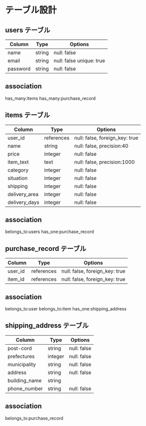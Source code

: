 # テーブル設計

## users テーブル

| Column             | Type   | Options                  |
| ------------------ | ------ | -------------------------|
| name               | string | null: false              |
| email              | string | null: false unique: true |
| password           | string | null: false              |

## association

  has_many:items
  has_many:purchase_record

## items テーブル

| Column             | Type            | Options                         |
| ------------------ | --------------- | ------------------------------- |
| user_id            | references      | null: false, foreign_key: true  |
| name               | string          | null: false, precision:40       |
| price              | integer         | null: false                     |
| item_text          | text            | null: false, precision:1000     |
| category           | integer         | null: false                     |
| situation          | integer         | null: false                     |
| shipping           | integer         | null: false                     |
| delivery_area      | integer         | null: false                     |
| delivery_days      | integer         | null: false                     |

## association

belongs_to:users
has_one:purchase_record

## purchase_record テーブル

| Column     | Type       | Options                        |
| ---------- | ---------- | ------------------------------ |
| user_id    | references | null: false, foreign_key: true |
| item_id    | references | null: false, foreign_key: true |
 
 ## association

belongs_to:user
belongs_to:item
has_one:shipping_address

## shipping_address テーブル

| Column          | Type            |Options                        |
| --------------- | --------------- |------------------------------ |
| post-cord       | string          | null: false                   |
| prefectures     | integer         | null: false                   |
| municipality    | string          | null: false                   |
| address         | string          | null: false                   |
| building_name   | string          |                               |
| phone_number    | string          | null: false                   |

## association

belongs_to:purchase_record